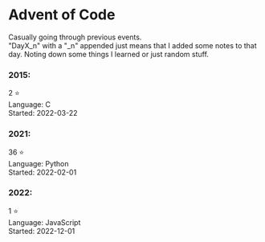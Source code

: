 # Advent of Code

Casually going through previous events.\
"DayX_n" with a "_n" appended just means that I added some notes to that day.
Noting down some things I learned or just random stuff.

### 2015:
2 :star:\
Language: C\
Started: 2022-03-22

### 2021:
36 :star:\
Language: Python\
Started: 2022-02-01

### 2022:
1 :star:\
Language: JavaScript\
Started: 2022-12-01